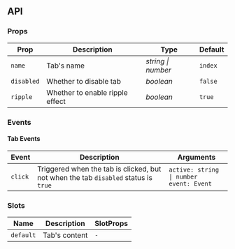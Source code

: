 ## API

### Props

| Prop       | Description            | Type               | Default |
| ---------- | ---------------------- | ------------------ | ------- |
| `name`     | Tab's name             | _string \| number_ | `index` |
| `disabled` | Whether to disable tab | _boolean_          | `false` |
| `ripple`   | Whether to enable ripple effect | _boolean_ | `true`  |

### Events

#### Tab Events

| Event   | Description                                                                         | Arguments                                      |
| ------- | ----------------------------------------------------------------------------------- | ---------------------------------------------- |
| `click` | Triggered when the tab is clicked, but not when the tab `disabled` status is `true` | `active: string \| number` <br> `event: Event` |

### Slots

| Name | Description | SlotProps |
| --------- | ------------- | --------- |
| `default` | Tab's content | `-`       |
